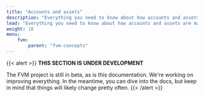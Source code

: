 ```yaml
---
title: "Accounts and assets"
description: "Everything you need to know about how accounts and assets are managed within the FVM. A lot of this information is idential to how accounts and assets are managed within the Filecoin network as a whole, however there are some nuances."
lead: "Everything you need to know about how accounts and assets are managed within the FVM. A lot of this information is idential to how accounts and assets are managed within the Filecoin network as a whole, however there are some nuances."
weight: 10
menu:
    fvm:
        parent: "fvm-concepts"
---
```

{{< alert >}}
**THIS SECTION IS UNDER DEVELOPMENT**

The FVM project is still in beta, as is this documentation. We're working on improving everything. In the meantime, you can dive into the docs, but keep in mind that things will likely change pretty often.
{{< /alert >}}

<!-- - How do I get FIL to test? Is there a faucet? -->
<!-- - Can I use Metamask? -->
<!-- - Do I need Filsnap? -->
<!-- - What is an F0 / F1 / F2 / F3 / F4 address? -->
<!-- - Do I need ETH to use FEVM? -->
<!-- - How do I get FIL -->
<!-- - What do addresses look like -->
